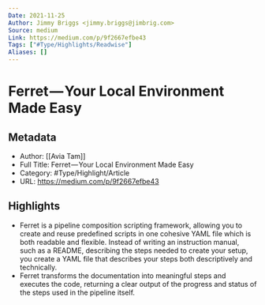 ```yaml
---
Date: 2021-11-25
Author: Jimmy Briggs <jimmy.briggs@jimbrig.com>
Source: medium
Link: https://medium.com/p/9f2667efbe43
Tags: ["#Type/Highlights/Readwise"]
Aliases: []
---
```

# Ferret — Your Local Environment Made Easy

## Metadata
- Author: [[Avia Tam]]
- Full Title: Ferret — Your Local Environment Made Easy
- Category: #Type/Highlight/Article
- URL: https://medium.com/p/9f2667efbe43

## Highlights
- Ferret is a pipeline composition scripting framework, allowing you to create and reuse predefined scripts in one cohesive YAML file which is both readable and flexible. Instead of writing an instruction manual, such as a README, describing the steps needed to create your setup, you create a YAML file that describes your steps both descriptively and technically.
- Ferret transforms the documentation into meaningful steps and executes the code, returning a clear output of the progress and status of the steps used in the pipeline itself.
